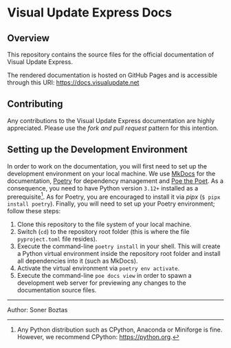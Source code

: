 # Visual Update Express Docs

## Overview

This repository contains the source files for the official documentation of Visual Update Express.

The rendered documentation is hosted on GitHub Pages and is accessible through this URI: https://docs.visualupdate.net

## Contributing

Any contributions to the Visual Update Express documentation are highly appreciated.
Please use the _fork and pull request_ pattern for this intention.

## Setting up the Development Environment

In order to work on the documentation, you will first need to set up the development environment on your local machine.
We use [MkDocs](https://www.mkdocs.org/) for the documentation, [Poetry](https://python-poetry.org/) for dependency
management and [Poe the Poet](https://poethepoet.natn.io/index.html). As a consequence, you need to have Python version
`3.12+` installed as a prerequisite[^1]. As for Poetry, you are encouraged to install it via *pipx*
(`$ pipx install poetry`). Finally, you will need to set up your Poetry environment; follow these steps:

1. Clone this repository to the file system of your local machine.
2. Switch (`cd`) to the repository root folder (this is where the file `pyproject.toml` file resides).
3. Execute the command-line `poetry install` in your shell. This will create a Python virtual environment inside the
   repository root folder and install all dependencies into it (such as MkDocs).
4. Activate the virtual environment via `poetry env activate`. 
5. Execute the command-line `poe docs view` in order to spawn a development web server for previewing any
   changes to the documentation source files.

---

Author: Soner Boztas

[^1]: Any Python distribution such as CPython, Anaconda or Miniforge is fine. However, we recommend CPython: https://python.org.

